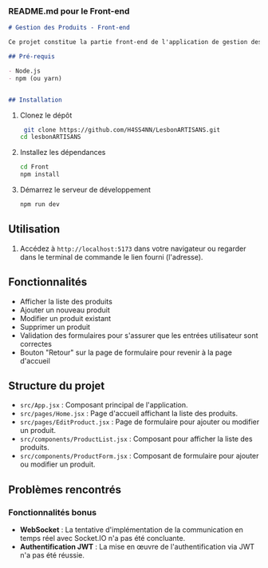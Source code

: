 
### README.md pour le Front-end

````markdown
# Gestion des Produits - Front-end

Ce projet constitue la partie front-end de l'application de gestion des produits, construite avec React et Material-UI.

## Pré-requis

- Node.js
- npm (ou yarn)


## Installation
````

1. Clonez le dépôt

   ```sh
    git clone https://github.com/H4SS4NN/LesbonARTISANS.git
   cd lesbonARTISANS
   ```




2. Installez les dépendances

   ```sh
   cd Front
   npm install
   ```

3. Démarrez le serveur de développement
   ```sh
   npm run dev
   ```

## Utilisation

1. Accédez à `http://localhost:5173` dans votre navigateur ou regarder dans le terminal de commande le lien fourni (l'adresse).

## Fonctionnalités

- Afficher la liste des produits
- Ajouter un nouveau produit
- Modifier un produit existant
- Supprimer un produit
- Validation des formulaires pour s'assurer que les entrées utilisateur sont correctes
- Bouton "Retour" sur la page de formulaire pour revenir à la page d'accueil

## Structure du projet

- `src/App.jsx` : Composant principal de l'application.
- `src/pages/Home.jsx` : Page d'accueil affichant la liste des produits.
- `src/pages/EditProduct.jsx` : Page de formulaire pour ajouter ou modifier un produit.
- `src/components/ProductList.jsx` : Composant pour afficher la liste des produits.
- `src/components/ProductForm.jsx` : Composant de formulaire pour ajouter ou modifier un produit.

## Problèmes rencontrés

### Fonctionnalités bonus

- **WebSocket** : La tentative d'implémentation de la communication en temps réel avec Socket.IO n'a pas été concluante.
- **Authentification JWT** : La mise en œuvre de l'authentification via JWT n'a pas été réussie.



```


```
